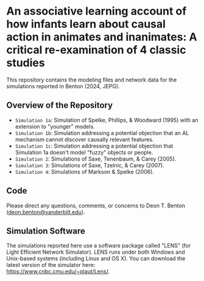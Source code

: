 # An associative learning account of how infants learn about causal action in animates and inanimates: A critical re-examination of 4 classic studies
This repository contains the modeling files and network data for the simulations reported in Benton (2024, JEPG).

## Overview of the Repository
- <code>Simulation 1a</code>: Simulation of Spelke, Phillips, & Woodward (1995) with an extension to "younger" models.
- <code>Simulation 1b</code>: Simulation addressing a potential objection that an AL mechanism cannot discover causally relevant features.
- <code>Simulation 1c</code>: Simulation addressing a potential objection that Simulation 1a doesn't model "fuzzy" objects or people.
- <code>Simulation 2</code>:  Simulations of Saxe, Tenenbaum, & Carey (2005).
- <code>Simulation 3</code>:  Simulations of Saxe, Tzelnic, & Carey (2007).
- <code>Simulation 4</code>: Simulations of Markson & Spelke (2006).

## Code

Please direct any questions, comments, or concerns to Deon T. Benton (<a href="deon.benton@vanderbilt.edu">deon.benton@vanderbilt.edu</a>).


## Simulation Software

The simulations reported here use a software package called "LENS" (for Light Efficient Network Simulator). LENS runs under both Windows and Unix-based systems (including Linux and OS X). You can download the latest version of the simulator here: <a href="[deon.benton@vanderbilt.edu](https://www.cnbc.cmu.edu/~plaut/Lens/)" target="_blank">https://www.cnbc.cmu.edu/~plaut/Lens/</a>.
